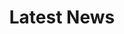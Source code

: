 ---
layout: news
news_category: home
permalink: /latest-news/
title: Latest News
excerpt: Keep up to date with news from 248 ACU
classes: wide
header:
  teaser: /assets/images/biv-1.jpg
sidebar:
  nav: articles
---